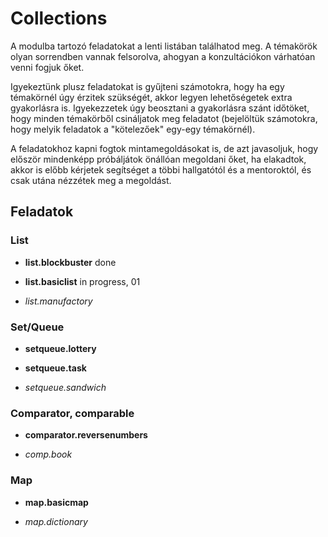 # Collections

A modulba tartozó feladatokat a lenti listában találhatod meg. A témakörök olyan sorrendben vannak felsorolva, ahogyan a
konzultációkon várhatóan venni fogjuk őket.

Igyekeztünk plusz feladatokat is gyűjteni számotokra, hogy ha egy témakörnél úgy érzitek szükségét, akkor legyen
lehetőségetek extra gyakorlásra is. Igyekezzetek úgy beosztani a gyakorlásra szánt időtöket, hogy minden témakörből
csináljatok meg feladatot
(bejelöltük számotokra, hogy melyik feladatok a "kötelezőek" egy-egy témakörnél).

A feladatokhoz kapni fogtok mintamegoldásokat is, de azt javasoljuk, hogy először mindenképp próbáljátok önállóan
megoldani őket, ha elakadtok, akkor is előbb kérjetek segítséget a többi hallgatótól és a mentoroktól, és csak utána
nézzétek meg a megoldást.

## Feladatok

### List

- **list.blockbuster**       done
- **list.basiclist**         in progress, 01


- *list.manufactory*

### Set/Queue

- **setqueue.lottery**
- **setqueue.task**


- *setqueue.sandwich*


### Comparator, comparable
- **comparator.reversenumbers**


- *comp.book*

### Map

- **map.basicmap**


- *map.dictionary*

